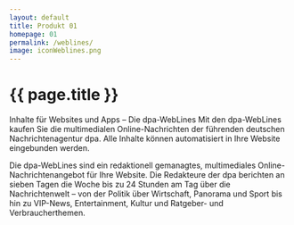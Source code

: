 ```yaml
---
layout: default
title: Produkt 01
homepage: 01
permalink: /weblines/
image: iconWeblines.png
---
```


# {{ page.title }}

Inhalte für Websites und Apps – Die dpa-WebLines
Mit den dpa-WebLines kaufen Sie die multimedialen Online-Nachrichten der führenden deutschen Nachrichtenagentur dpa. Alle Inhalte können automatisiert in Ihre Website eingebunden werden.

Die dpa-WebLines sind ein redaktionell gemanagtes, multimediales Online-Nachrichtenangebot für Ihre Website. Die Redakteure der dpa berichten an sieben Tagen die Woche bis zu 24 Stunden am Tag über die Nachrichtenwelt – von der Politik über Wirtschaft, Panorama und Sport bis hin zu VIP-News, Entertainment, Kultur und Ratgeber- und Verbraucherthemen.




